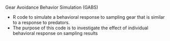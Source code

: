 Gear Avoidance Behavior Simulation (GABS)
* R code to simulate a behavioral response to sampling gear that is similar to a response to predators.
* The purpose of this code is to investigate the effect of individual behavioral response on sampling results
